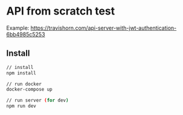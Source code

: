 # API from scratch test

Example: https://travishorn.com/api-server-with-jwt-authentication-6bb4985c5253

## Install

```bash
// install
npm install

// run docker
docker-compose up

// run server (for dev)
npm run dev
```
